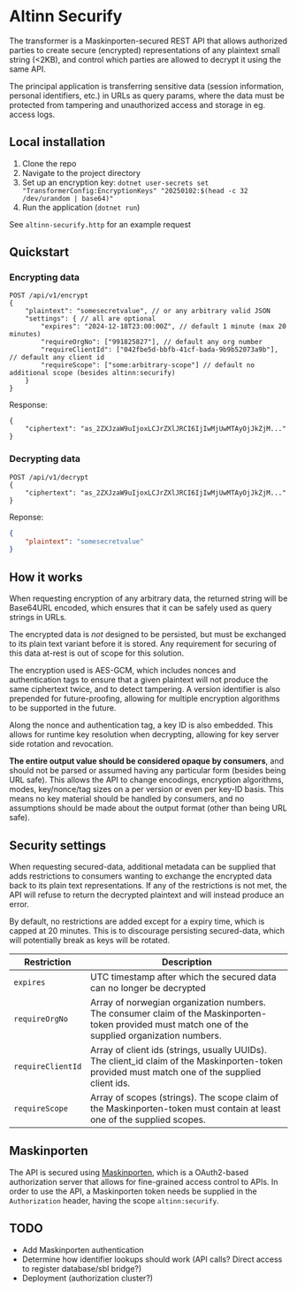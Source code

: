 # Altinn Securify

The transformer is a Maskinporten-secured REST API that allows authorized parties to create secure (encrypted) representations of any plaintext small string (<2KB), and control which parties are allowed to decrypt it using the same API.

The principal application is transferring sensitive data (session information, personal identifiers, etc.) in URLs as query params, where the data must be protected from tampering and unauthorized access and storage in eg. access logs.

## Local installation

1. Clone the repo
2. Navigate to the project directory
3. Set up an encryption key: `dotnet user-secrets set "TransformerConfig:EncryptionKeys" "20250102:$(head -c 32 /dev/urandom | base64)"`
4. Run the application (`dotnet run`)

See `altinn-securify.http` for an example request

## Quickstart

### Encrypting data

```http
POST /api/v1/encrypt
{
    "plaintext": "somesecretvalue", // or any arbitrary valid JSON
    "settings": { // all are optional
        "expires": "2024-12-18T23:00:00Z", // default 1 minute (max 20 minutes)
        "requireOrgNo": ["991825827"], // default any org number
        "requireClientId": ["042fbe5d-bbfb-41cf-bada-9b9b52073a9b"], // default any client id
        "requireScope": ["some:arbitrary-scope"] // default no additional scope (besides altinn:securify)
    }
}
```
Response:
```http
{
    "ciphertext": "as_2ZXJzaW9uIjoxLCJrZXlJRCI6IjIwMjUwMTAyOjJkZjM..."
}
```

### Decrypting data

```http
POST /api/v1/decrypt
{
    "ciphertext": "as_2ZXJzaW9uIjoxLCJrZXlJRCI6IjIwMjUwMTAyOjJkZjM..."
}
```
Reponse:
```json
{
    "plaintext": "somesecretvalue"
}
```

## How it works

When requesting encryption of any arbitrary data, the returned string will be Base64URL encoded, which ensures that it can be safely used as query strings in URLs.

The encrypted data is *not* designed to be persisted, but must be exchanged to its plain text variant before it is stored. Any requirement for securing of this data at-rest is out of scope for this solution.

The encryption used is AES-GCM, which includes nonces and authentication tags to ensure that a given plaintext will not produce the same ciphertext twice, and to detect tampering. A version identifier is also prepended for future-proofing, allowing for multiple encryption algorithms to be supported in the future.

Along the nonce and authentication tag, a key ID is also embedded. This allows for runtime key resolution when decrypting, allowing for key server side rotation and revocation. 

**The entire output value should be considered opaque by consumers**, and should not be parsed or assumed having any particular form (besides being URL safe). This allows the API to change encodings, encryption algorithms, modes, key/nonce/tag sizes on a per version or even per key-ID basis. This means no key material should be handled by consumers, and no assumptions should be made about the output format (other than being URL safe).

## Security settings

When requesting secured-data, additional metadata can be supplied that adds restrictions to consumers wanting to exchange the encrypted data back to its plain text representations. If any of the restrictions is not met, the API will refuse to return the decrypted plaintext and will instead produce an error.

By default, no restrictions are added except for a expiry time, which is capped at 20 minutes. This is to discourage persisting secured-data, which will potentially break as keys will be rotated.

| Restriction | Description |
|-------------|-------------|
| `expires` | UTC timestamp after which the secured data can no longer be decrypted |
| `requireOrgNo` | Array of norwegian organization numbers. The consumer claim of the Maskinporten-token provided must match one of the supplied organization numbers. |
| `requireClientId` | Array of client ids (strings, usually UUIDs). The client_id claim of the Maskinporten-token provided must match one of the supplied client ids. |
| `requireScope` | Array of scopes (strings). The scope claim of the Maskinporten-token must contain at least one of the supplied scopes. |

## Maskinporten

The API is secured using [Maskinporten](https://docs.digdir.no/docs/Maskinporten/maskinporten_summary), which is a OAuth2-based authorization server that allows for fine-grained access control to APIs. In order to use the API, a Maskinporten token needs be supplied in the `Authorization` header, having the scope `altinn:securify`. 

## TODO

* Add Maskinporten authentication
* Determine how identifier lookups should work (API calls? Direct access to register database/sbl bridge?)
* Deployment (authorization cluster?)